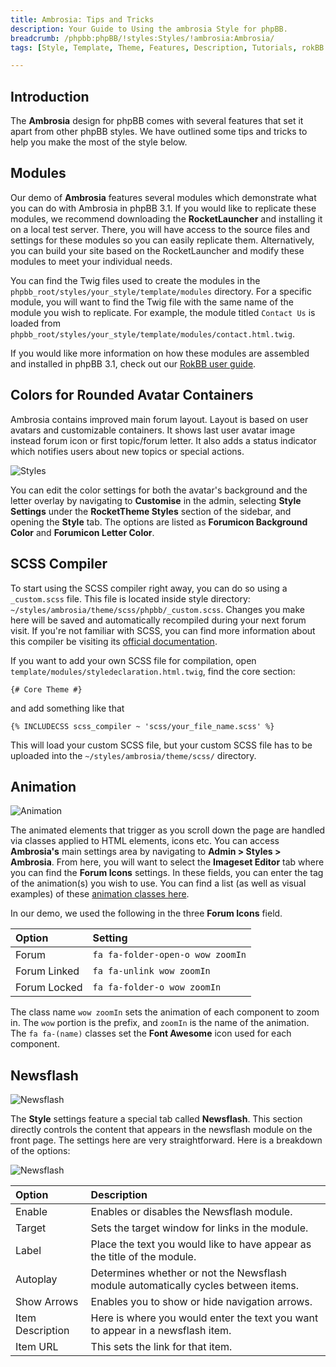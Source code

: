 ```yaml
---
title: Ambrosia: Tips and Tricks
description: Your Guide to Using the ambrosia Style for phpBB.
breadcrumb: /phpbb:phpBB/!styles:Styles/!ambrosia:Ambrosia/
tags: [Style, Template, Theme, Features, Description, Tutorials, rokBB 5]

---
```


## Introduction

The **Ambrosia** design for phpBB comes with several features that set it apart from other phpBB styles. We have outlined some tips and tricks to help you make the most of the style below.

## Modules

Our demo of **Ambrosia** features several modules which demonstrate what you can do with Ambrosia in phpBB 3.1. If you would like to replicate these modules, we recommend downloading the **RocketLauncher** and installing it on a local test server. There, you will have access to the source files and settings for these modules so you can easily replicate them. Alternatively, you can build your site based on the RocketLauncher and modify these modules to meet your individual needs.

You can find the Twig files used to create the modules in the `phpbb_root/styles/your_style/template/modules` directory. For a specific module, you will want to find the Twig file with the same name of the module you wish to replicate. For example, the module titled `Contact Us` is loaded from `phpbb_root/styles/your_style/template/modules/contact.html.twig`.

If you would like more information on how these modules are assembled and installed in phpBB 3.1, check out our [RokBB user guide](../../start/user_guide.md).

## Colors for Rounded Avatar Containers

Ambrosia contains improved main forum layout. Layout is based on user avatars and customizable containers. It shows last user avatar image instead forum icon or first topic/forum letter. It also adds a status indicator which notifies users about new topics or special actions.

![Styles](styles_1.png)

You can edit the color settings for both the avatar's background and the letter overlay by navigating to **Customise** in the admin, selecting **Style Settings** under the **RocketTheme Styles** section of the sidebar, and opening the **Style** tab. The options are listed as **Forumicon Background Color** and **Forumicon Letter Color**. 

## SCSS Compiler

To start using the SCSS compiler right away, you can do so using a `_custom.scss` file. This file is located inside style directory: `~/styles/ambrosia/theme/scss/phpbb/_custom.scss`. Changes you make here will be saved and automatically recompiled during your next forum visit. If you're not familiar with SCSS, you can find more information about this compiler be visiting its [official documentation](http://leafo.net/scssphp/docs/).

If you want to add your own SCSS file for compilation, open `template/modules/styledeclaration.html.twig`, find the core section:

~~~ .twig
{# Core Theme #}
~~~

and add something like that

~~~ .twig
{% INCLUDECSS scss_compiler ~ 'scss/your_file_name.scss' %}
~~~

This will load your custom SCSS file, but your custom SCSS file has to be uploaded into the `~/styles/ambrosia/theme/scss/` directory.

## Animation

![Animation](animation_1.png)

The animated elements that trigger as you scroll down the page are handled via classes applied to HTML elements, icons etc. You can access **Ambrosia's** main settings area by navigating to **Admin > Styles > Ambrosia**. From here, you will want to select the **Imageset Editor** tab where you can find the **Forum Icons** settings. In these fields, you can enter the tag of the animation(s) you wish to use. You can find a list (as well as visual examples) of these [animation classes here](http://daneden.github.io/animate.css/).

In our demo, we used the following in the three **Forum Icons** field.

| Option       | Setting                          |
| :----------  | :----------                      |
| Forum        | `fa fa-folder-open-o wow zoomIn` |
| Forum Linked | `fa fa-unlink wow zoomIn`        |
| Forum Locked | `fa fa-folder-o wow zoomIn`      |

The class name `wow zoomIn` sets the animation of each component to zoom in. The `wow` portion is the prefix, and `zoomIn` is the name of the animation. The `fa fa-(name)` classes set the **Font Awesome** icon used for each component.

## Newsflash

![Newsflash](newsflash_1.png)

The **Style** settings feature a special tab called **Newsflash**. This section directly controls the content that appears in the newsflash module on the front page. The settings here are very straightforward. Here is a breakdown of the options:

![Newsflash](newsflash_2.png)

| Option           | Description                                                                        |
| :-----           | :-----                                                                             |
| Enable           | Enables or disables the Newsflash module.                                          |
| Target           | Sets the target window for links in the module.                                    |
| Label            | Place the text you would like to have appear as the title of the module.           |
| Autoplay         | Determines whether or not the Newsflash module automatically cycles between items. |
| Show Arrows      | Enables you to show or hide navigation arrows.                                     |
| Item Description | Here is where you would enter the text you want to appear in a newsflash item.     |
| Item URL         | This sets the link for that item.                                                  |

